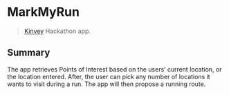 # MarkMyRun

> [Kinvey](http://www.kinvey.com) Hackathon app.

## Summary
The app retrieves Points of Interest based on the users’ current location, or the location entered. After, the user can pick any number of locations it wants to visit during a run. The app will then propose a running route.